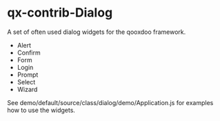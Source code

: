 qx-contrib-Dialog
=================

A set of often used dialog widgets for the qooxdoo framework. 

- Alert
- Confirm
- Form
- Login
- Prompt
- Select
- Wizard

See demo/default/source/class/dialog/demo/Application.js for examples how to use the widgets.